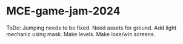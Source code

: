 # MCE-game-jam-2024

ToDo:
    Jumping needs to be fixed.
    Need assets for ground.
    Add light mechanic using mask.
    Make levels.
    Make lose/win screens.
